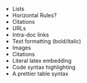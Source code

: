 - Lists
- Horizontal Rules?
- Citations
- URLs
- Intra-doc links
- Text formatting (bold/italic)
- Images
- Citations
- Literal latex embedding
- Code syntax highlighting
- A prettier table syntax
